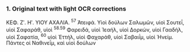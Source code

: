 ### 1. Original text with light OCR corrections

ΚΕΦ. Ζʹ. Ηʹ.
ΥΙΟΥ ΑΧΑΛΙΑ.
<sup>57</sup> Ἀτειφά. Υἱοὶ δούλων Σαλωμῶν, υἱοὶ Σουτεΐ, υἱοὶ Σαφαράθ, υἱοὶ
<sup>58.59</sup> Φαρειδά, υἱοὶ Ἰεαήλ, υἱοὶ Δορκών, υἱοὶ Γααδήλ, υἱοὶ Σαφατία,
<sup>60</sup> υἱοὶ Ἐττήλ, υἱοὶ Φαχαράθ, υἱοὶ Σαβαιΐμ, υἱοὶ Ἡνείμ. Πάντες
οἱ Ναθινεΐμ, καὶ υἱοὶ δούλων
